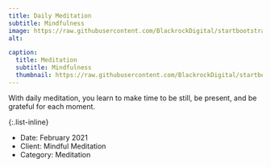 ```yaml
---
title: Daily Meditation
subtitle: Mindfulness
image: https://raw.githubusercontent.com/BlackrockDigital/startbootstrap-agency/master/src/assets/img/portfolio/03-full.jpg
alt: 

caption:
  title: Meditation
  subtitle: Mindfulness
  thumbnail: https://raw.githubusercontent.com/BlackrockDigital/startbootstrap-agency/master/src/assets/img/portfolio/03-thumbnail.jpg
---
```

With daily meditation, you learn to make time to be still, be present, and be grateful for each moment. 

{:.list-inline}
- Date: February 2021
- Client: Mindful Meditation
- Category: Meditation

